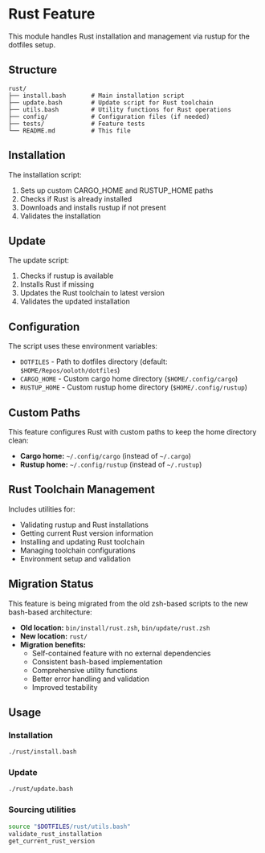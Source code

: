 # Rust Feature

This module handles Rust installation and management via rustup for the dotfiles setup.

## Structure

```
rust/
├── install.bash       # Main installation script
├── update.bash        # Update script for Rust toolchain
├── utils.bash         # Utility functions for Rust operations
├── config/            # Configuration files (if needed)
├── tests/             # Feature tests
└── README.md          # This file
```

## Installation

The installation script:

1. Sets up custom CARGO_HOME and RUSTUP_HOME paths
2. Checks if Rust is already installed
3. Downloads and installs rustup if not present
4. Validates the installation

## Update

The update script:

1. Checks if rustup is available
2. Installs Rust if missing
3. Updates the Rust toolchain to latest version
4. Validates the updated installation

## Configuration

The script uses these environment variables:

- `DOTFILES` - Path to dotfiles directory (default: `$HOME/Repos/ooloth/dotfiles`)
- `CARGO_HOME` - Custom cargo home directory (`$HOME/.config/cargo`)
- `RUSTUP_HOME` - Custom rustup home directory (`$HOME/.config/rustup`)

## Custom Paths

This feature configures Rust with custom paths to keep the home directory clean:

- **Cargo home:** `~/.config/cargo` (instead of `~/.cargo`)
- **Rustup home:** `~/.config/rustup` (instead of `~/.rustup`)

## Rust Toolchain Management

Includes utilities for:

- Validating rustup and Rust installations
- Getting current Rust version information
- Installing and updating Rust toolchain
- Managing toolchain configurations
- Environment setup and validation

## Migration Status

This feature is being migrated from the old zsh-based scripts to the new bash-based architecture:

- **Old location:** `bin/install/rust.zsh`, `bin/update/rust.zsh`
- **New location:** `rust/`
- **Migration benefits:**
  - Self-contained feature with no external dependencies
  - Consistent bash-based implementation
  - Comprehensive utility functions
  - Better error handling and validation
  - Improved testability

## Usage

### Installation

```bash
./rust/install.bash
```

### Update

```bash
./rust/update.bash
```

### Sourcing utilities

```bash
source "$DOTFILES/rust/utils.bash"
validate_rust_installation
get_current_rust_version
```

